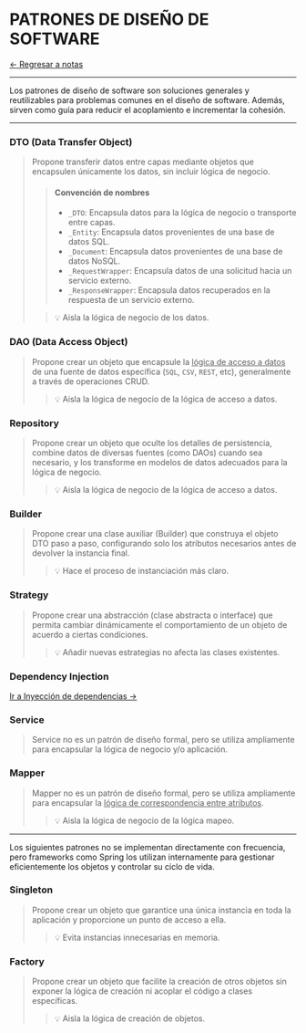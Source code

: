 # PATRONES DE DISEÑO DE SOFTWARE

[← Regresar a notas](../../README.md) <br>

---

Los patrones de diseño de software son soluciones generales y reutilizables para problemas comunes en el diseño de software. 
Además, sirven como guía para reducir el acoplamiento e incrementar la cohesión.

---

### DTO (Data Transfer Object)
> Propone transferir datos entre capas mediante objetos que encapsulen únicamente los datos, sin incluir lógica de negocio.
>
> > #### Convención de nombres
> >- `_DTO`: Encapsula datos para la lógica de negocio o transporte entre capas.
> >- `_Entity`: Encapsula datos provenientes de una base de datos SQL.
> >- `_Document`: Encapsula datos provenientes de una base de datos NoSQL.
> >- `_RequestWrapper`: Encapsula datos de una solicitud hacia un servicio externo.
> >- `_ResponseWrapper`: Encapsula datos recuperados en la respuesta de un servicio externo.
>
> > 💡 Aisla la lógica de negocio de los datos.

### DAO (Data Access Object)
> Propone crear un objeto que encapsule la <u>lógica de acceso a datos</u> de una fuente de datos específica (`SQL`, `CSV`, `REST`, etc), generalmente a través de operaciones CRUD.
>
> > 💡 Aisla la lógica de negocio de la lógica de acceso a datos.

### Repository
> Propone crear un objeto que oculte los detalles de persistencia, combine datos de diversas fuentes (como DAOs) cuando sea necesario, y los transforme en modelos de datos adecuados para la lógica de negocio.
>
> > 💡 Aisla la lógica de negocio de la lógica de acceso a datos.

### Builder
> Propone crear una clase auxiliar (Builder) que construya el objeto DTO paso a paso, configurando solo los atributos necesarios antes de devolver la instancia final.
>
> > 💡 Hace el proceso de instanciación más claro.

### Strategy
> Propone crear una abstracción (clase abstracta o interface) que permita cambiar dinámicamente el comportamiento de un objeto de acuerdo a ciertas condiciones.
>
> > 💡 Añadir nuevas estrategias no afecta las clases existentes.

### Dependency Injection

[Ir a Inyección de dependencias →](./20.1-dependency-injection/README.md) <br>

### Service
> Service no es un patrón de diseño formal, pero se utiliza ampliamente para encapsular la lógica de negocio y/o aplicación.

### Mapper
> Mapper no es un patrón de diseño formal, pero se utiliza ampliamente para encapsular la <u>lógica de correspondencia entre atributos</u>.
>
> > 💡 Aisla la lógica de negocio de la lógica mapeo.

--- 

Los siguientes patrones no se implementan directamente con frecuencia, pero frameworks como Spring los utilizan internamente para gestionar eficientemente los objetos y controlar su ciclo de vida.

### Singleton
> Propone crear un objeto que garantice una única instancia en toda la aplicación y proporcione un punto de acceso a ella.
>
> > 💡 Evita instancias innecesarias en memoria.

### Factory
> Propone crear un objeto que facilite la creación de otros objetos sin exponer la lógica de creación ni acoplar el código a clases específicas.
>
> > 💡 Aisla la lógica de creación de objetos.
